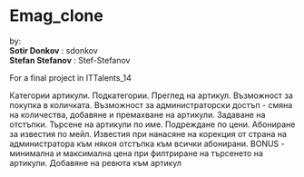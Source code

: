 # Emag_clone
by: <br />
**Sotir Donkov**    : sdonkov <br />
**Stefan Stefanov** : Stef-Stefanov <br />

For a final project in ITTalents_14

Категории артикули. Подкатегории. Преглед на артикул. Възможност за покупка в количката. Възможност за администраторски достъп - смяна на
количества, добавяне и премахване на артикули. Задаване на отстъпки. Търсене на артикули по име. Подреждане по цени. Абониране за известия по мейл. Известия при нанасяне на
корекция от страна на администратора към някоя отстъпка към всички абонирани. BONUS - минимална и максимална цена при филтриране на търсенето на артикули. Добавяне на
ревюта към артикул
